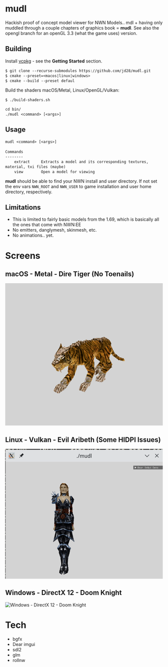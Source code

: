 # mudl

Hackish proof of concept model viewer for NWN Models..  mdl + having only muddled through a couple chapters of graphics book = **mudl**.  See also the opengl branch for an openGL 3.3 (what the game uses) version.

## Building

Install [vcpkg](https://github.com/microsoft/vcpkg) - see the **Getting Started** section.

```
$ git clone --recurse-submodules https://github.com/jd28/mudl.git
$ cmake --preset=<macos|linux|windows>
$ cmake --build --preset defaul
```

Build the shaders macOS/Metal, Linux/OpenGL/Vulkan:
```
$ ./build-shaders.sh
```

```
cd bin/
./mudl <command> [<args>]
```

## Usage

```
mudl <command> [<args>]

Commands
--------
    extract     Extracts a model and its corresponding textures, material, txi files (maybe)
    view        Open a model for viewing
```

**mudl** should be able to find your NWN install and user directory.  If not set the
env vars ``NWN_ROOT`` and ``NWN_USER`` to game installation and user home directory,
respectively.

## Limitations

- This is limited to fairly basic models from the 1.69, which is basically all the ones that come
  with NWN:EE
- No emitters, danglymesh, skinmesh, etc.
- No animations.. yet.

# Screens

## macOS - Metal - Dire Tiger (No Toenails)
![macOS - Metal - Dire Tiger (No Toenails)](screenshots/screen_apple_20230127.png)

## Linux - Vulkan - Evil Aribeth (Some HIDPI Issues)
![Linux - Vulkan - Evil Aribeth](screenshots/screen_linux_20230129.png)

## Windows - DirectX 12 - Doom Knight
![Windows - DirectX 12 - Doom Knight](screenshots/screen_screen_windows_20230208linux_20230129.png)

# Tech
- bgfx
- Dear imgui
- sdl2
- glm
- rollnw
